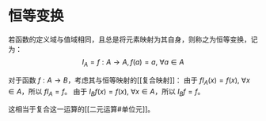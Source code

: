 # 恒等变换

若函数的定义域与值域相同，且总是将元素映射为其自身，则称之为恒等变换，记为：
$$ I_{A}=f:A \to A,f(a)=a,\ \forall a \in A $$

对于函数 $f:A \to B$，考虑其与恒等映射的[[复合映射]]：
由于 $f I_{A}(x)=f(x),\ \forall x \in A$，所以 $f I_{A}=f$。
由于 $I_{B}f (x)=f(x),\ \forall x \in A$，所以 $I_{B}f =f$。

这相当于复合这一运算的[[二元运算#单位元]]。